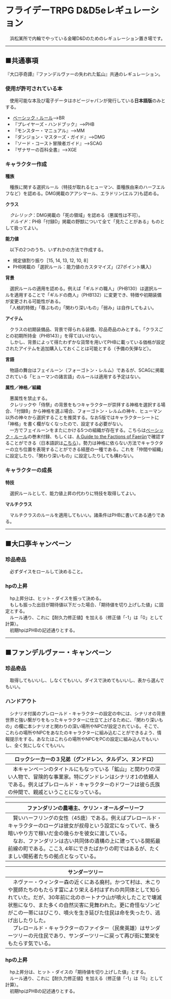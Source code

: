 # フライデーTRPG D&D5eレギュレーション
　浜松某所で内輪でやっている金曜D&Dのためのレギュレーション置き場です。

---
## ■共通事項
『大口亭奇譚』『ファンデルヴァーの失われた鉱山』共通のレギュレーション。
### 使用が許可されている本
　使用可能な本及び電子データはホビージャパンが発行している<b>日本語版</b>のみとする。
- [ベーシック・ルール](http://hobbyjapan.co.jp/dd/news/basic_rule.html)-->BR
- 『プレイヤーズ・ハンドブック』-->PHB
- 『モンスター・マニュアル』-->MM
- 『ダンジョン・マスターズ・ガイド』-->DMG
- 『ソード・コースト冒険者ガイド』-->SCAG
- 『ザナサーの百科全書』-->XGE

### キャラクター作成
<b>種族</b>

　種族に関する選択ルール（特技が取れるヒューマン、亜種族由来のハーフエルフなど）を認める。DMG掲載のアアシマール、エラドリン(エルフ)も認める。

<b>クラス</b>

　<i>クレリック</i>：DMG掲載の「死の領域」を認める（悪属性は不可）。<br>
　<i>ドルイド</i>：PHB「付録D」掲載の野獣について全て「見たことがある」ものとして扱ってよい。

<b>能力値</b>

　以下の2つのうち、いずれかの方法で作成する。

- 規定値割り振り［15, 14, 13, 12, 10, 8］
- PHB掲載の「選択ルール：能力値のカスタマイズ」（27ポイント購入）

<b>背景</b>

　選択ルールの適用を認める。例えば「ギルドの職人」（PHB130）は選択ルールを適用することで「ギルドの商人」（PHB132）に変更でき、特徴や初期装備が変更される可能性がある。<br>
　「人格的特徴」「尊ぶもの」「関わり深いもの」「弱み」は自作してもよい。

<b>アイテム</b>

　クラスの初期装備品、背景で得られる装備、珍品奇品のみとする。「クラスごとの初期所持金（PHB143）」を得てはいけない。<br>
　しかし、背景によって得たわずかな貨幣を用いてPHBに載っている価格が設定されたアイテムを追加購入しておくことは可能とする（予備の矢弾など）。

<b>言語</b>

　物語の舞台はフェイルーン（フォーゴトン・レルム）であるが、SCAGに掲載されている「ヒューマンの諸言語」のルールは適用する予定はない。

<b>属性／神格／組織</b>

　悪属性を禁止する。<br>
　クレリックや「侍祭」の背景をもつキャラクターが崇拝する神格を選択する場合、「付録B」から神格を選ぶ場合、フォーゴトン・レルムの神々、ヒューマン以外の神々から選択することを推奨する。なお5版ではキャラクターシートに「神格」を書く欄がなくなったので、設定する必要がない。<br>
　一方でフェイルーンをまたにかける5つの組織が存在する。こちらは[ベーシック・ルール](http://hobbyjapan.co.jp/dd/support/pdf/dnd_pl_br_ver2.pdf)の巻末付録、もしくは、[A Guide to the Factions of Faerûn](https://www.victoriaescapegames.com/wp-content/uploads/2018/01/DDAL_FACTION_GUIDE_v701.pdf)で確認することができる（日本語訳は[こちら](faction_guide.pdf)）。勢力は神格に依らない方法でキャラクターの立ち位置を表現することができる経歴の一種である。これを「仲間や組織」に設定したり、「関わり深いもの」に設定したりしても構わない。

### キャラクターの成長
<b>特技</b>

　選択ルールとして、能力値上昇の代わりに特技を取得してよい。

<b>マルチクラス</b>

　マルチクラスのルールを適用してもいい。諸条件はPHBに書いてある通りである。

---
## ■大口亭キャンペーン
### 珍品奇品
　必ずダイスをロールして決めること。
### hpの上昇
　hp上昇分は、ヒット・ダイスを振って決める。<br>
　もしも振った出目が期待値以下だった場合、「期待値を切り上げした値」に固定とする。<br>
　ルール通り、これに【耐久力修正値】を加える（修正値「-1」は「0」として計算）。<br>
　初期hpはPHBの記述通りとする。

---
## ■ファンデルヴァー・キャンペーン
### 珍品奇品
　取得してもいいし、しなくてもいい。ダイスで決めてもいいし、表から選んでもいい。
### ハンドアウト
　シナリオ付属のプレロールド・キャラクターの設定の中には、シナリオの背景世界と強い繋がりをもったキャラクターに仕立て上げるために、「関わり深いもの」の欄に本シナリオと関わりの深い場所やNPCが設定されている。そこで、これらの場所やNPCをあなたのキャラクターに組み込むことができるよう、情報提示をする。あなたはこれらの場所やNPCをPCの設定に組み込んでもいいし、全く気にしなくてもいい。

|ロックシーカーの３兄弟（グンドレン、タルデン、ヌンドロ）|
|-------------------------------------------------------|
|　本キャンペーンのタイトルにもなっている「鉱山」と関わりの深い人物で、冒険的な事業家。特にグンドレンはシナリオ1の依頼人である。例えばプレロールド・キャラクターのドワーフは彼ら氏族の仲間で、親戚ということになっている。|

|ファンダリンの農場主、ケリン・オールダーリーフ|
|-------------------------------------------------------|
|　賢いハーフリングの女性（45歳）である。例えばプレロールド・キャラクターのローグは彼女が叔母という設定になっていて、後ろ暗いやり方で稼いだ金の幾らかを彼女に渡している。<br>　なお、ファンダリンは古い共同体の遺構の上に建っている開拓最前線の町である。ここ3, 4年にできたばかりの町ではあるが、たくましい開拓者たちの拠点となっている。|

|サンダーツリー|
|-------------------------------------------------------|
|　ネヴァー・ウィンター森の近くにある廃村。かつて村は、木こりや罠師たちのもたらす富により栄える村はずれの共同体として知られていた。だが、30年前に北のホートナウ山が噴火したことで壊滅状態になり、また多くの自然災害に見舞われた。更に奇怪なゾンビがこの一帯にはびこり、噴火を生き延びた住民は命を失ったり、逃げ出したりした。<br>　プレロールド・キャラクターのファイター（民衆英雄）はサンダーツリーの元住民であり、サンダーツリーに戻って再び街に繁栄をもたらす気でいる。|

### hpの上昇

　hp上昇分は、ヒット・ダイスの「期待値を切り上げした値」とする。<br>
　ルール通り、これに【耐久力修正値】を加える（修正値「-1」は「0」として計算）。<br>
　初期hpはPHBの記述通りとする。
